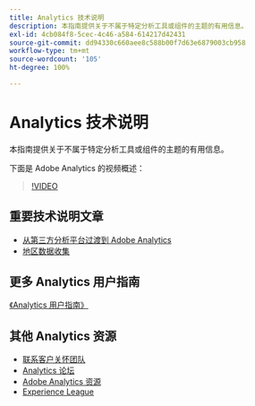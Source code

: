 ```yaml
---
title: Analytics 技术说明
description: 本指南提供关于不属于特定分析工具或组件的主题的有用信息。
exl-id: 4cb084f8-5cec-4c46-a584-614217d42431
source-git-commit: dd94330c660aee8c588b00f7d63e6879003cb958
workflow-type: tm+mt
source-wordcount: '105'
ht-degree: 100%

---
```


# Analytics 技术说明

本指南提供关于不属于特定分析工具或组件的主题的有用信息。

下面是 Adobe Analytics 的视频概述：

>[!VIDEO](https://video.tv.adobe.com/v/27429/?quality=12)

## 重要技术说明文章

* [从第三方分析平台过渡到 Adobe Analytics](ga-to-aa/home.md)
* [地区数据收集](/help/technotes/rdc/regional-data-collection.md)

## 更多 Analytics 用户指南

[《Analytics 用户指南》](https://experienceleague.adobe.com/docs/analytics.html)

## 其他 Analytics 资源

* [联系客户关怀团队](https://experienceleague.adobe.com/?support-solution=Analytics#support)
* [Analytics 论坛](https://forums.adobe.com/community/experience-cloud/analytics-cloud/analytics)
* [Adobe Analytics 资源](https://forums.adobe.com/message/10660755)
* [Experience League](https://landing.adobe.com/experience-league/)
